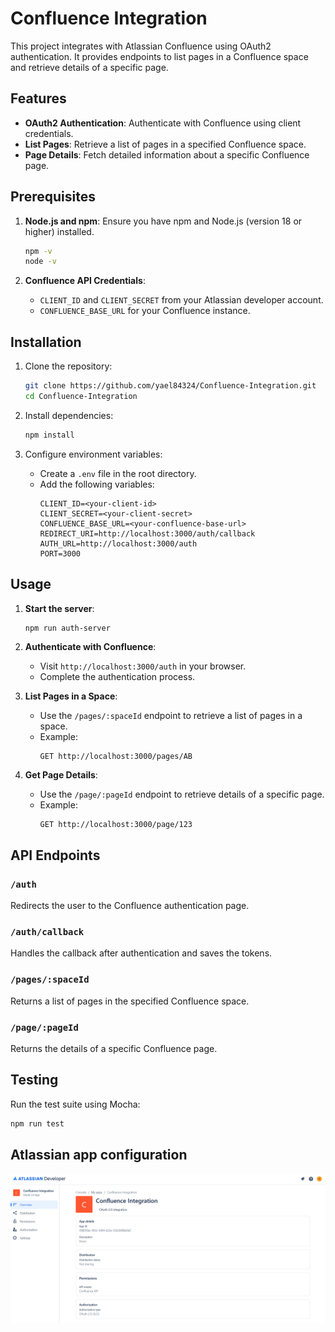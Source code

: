 # Confluence Integration

This project integrates with Atlassian Confluence using OAuth2 authentication. It provides endpoints to list pages in a Confluence space and retrieve details of a specific page.

## Features

- **OAuth2 Authentication**: Authenticate with Confluence using client credentials.
- **List Pages**: Retrieve a list of pages in a specified Confluence space.
- **Page Details**: Fetch detailed information about a specific Confluence page.

## Prerequisites

1. **Node.js and npm**: Ensure you have npm and Node.js (version 18 or higher) installed.
    ```bash
    npm -v
    node -v
    ```

2. **Confluence API Credentials**:
   - `CLIENT_ID` and `CLIENT_SECRET` from your Atlassian developer account.
   - `CONFLUENCE_BASE_URL` for your Confluence instance.

## Installation

1. Clone the repository:
   ```bash
   git clone https://github.com/yael84324/Confluence-Integration.git
   cd Confluence-Integration
   ```

2. Install dependencies:
   ```bash
   npm install
   ```

3. Configure environment variables:
   - Create a `.env` file in the root directory.
   - Add the following variables:
     ```
     CLIENT_ID=<your-client-id>
     CLIENT_SECRET=<your-client-secret>
     CONFLUENCE_BASE_URL=<your-confluence-base-url>
     REDIRECT_URI=http://localhost:3000/auth/callback
     AUTH_URL=http://localhost:3000/auth
     PORT=3000
     ```

## Usage

1. **Start the server**:
   ```bash
   npm run auth-server
   ```

2. **Authenticate with Confluence**:
   - Visit `http://localhost:3000/auth` in your browser.
   - Complete the authentication process.

3. **List Pages in a Space**:
   - Use the `/pages/:spaceId` endpoint to retrieve a list of pages in a space.
   - Example:
     ```
     GET http://localhost:3000/pages/AB
     ```

4. **Get Page Details**:
   - Use the `/page/:pageId` endpoint to retrieve details of a specific page.
   - Example:
     ```
     GET http://localhost:3000/page/123
     ```

## API Endpoints

### `/auth`
Redirects the user to the Confluence authentication page.

### `/auth/callback`
Handles the callback after authentication and saves the tokens.

### `/pages/:spaceId`
Returns a list of pages in the specified Confluence space.

### `/page/:pageId`
Returns the details of a specific Confluence page.

## Testing

Run the test suite using Mocha:
```bash
npm run test
```

## Atlassian app configuration
<img src="AtlassianIntegration.png" alt="AtlassianIntegration" width="600"/>